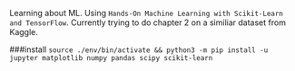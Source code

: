 Learning about ML. Using `Hands-On Machine Learning with Scikit-Learn and TensorFlow`. Currently trying to do chapter 2 on a similiar dataset from Kaggle. 

###install
`source ./env/bin/activate && python3 -m pip install -u jupyter matplotlib numpy pandas scipy scikit-learn`